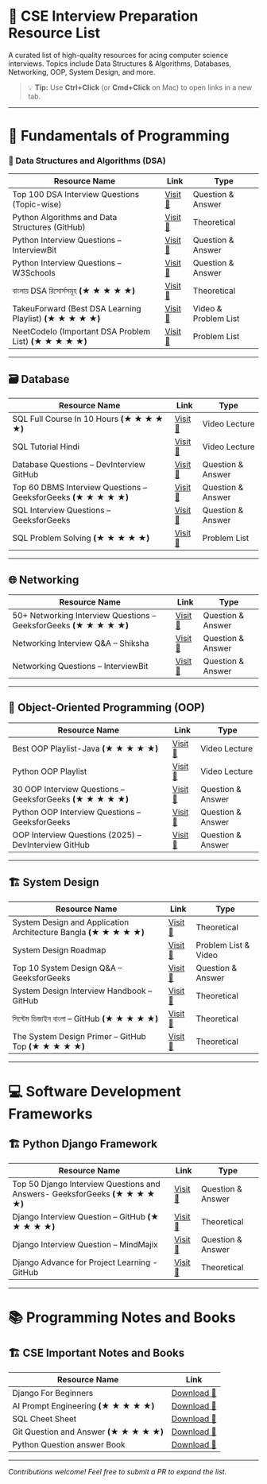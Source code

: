 # 📘 CSE Interview Preparation Resource List 

A curated list of high-quality resources for acing computer science interviews. Topics include Data Structures & Algorithms, Databases, Networking, OOP, System Design, and more.

> 💡 **Tip:** Use **Ctrl+Click** (or **Cmd+Click** on Mac) to open links in a new tab.

---

# 📌 Fundamentals of Programming

### 🔢 Data Structures and Algorithms (DSA)

| **Resource Name**                                  | **Link**                                                                                   |     **Type**           |
|----------------------------------------------------|--------------------------------------------------------------------------------------------|-------------------------|
| Top 100 DSA Interview Questions (Topic-wise)       | [Visit 🔗](https://www.geeksforgeeks.org/dsa/top-100-data-structure-and-algorithms-dsa-interview-questions-topic-wise/) | Question & Answer  |
| Python Algorithms and Data Structures (GitHub)     | [Visit 🔗](https://github.com/david-legend/python-algorithms)                              |Theoretical |
| Python Interview Questions – InterviewBit          | [Visit 🔗](https://www.interviewbit.com/python-interview-questions/)                       |  Question & Answer    |
| Python Interview Questions – W3Schools             | [Visit 🔗](https://www.w3schools.com/python/python_interview_questions.asp)                |  Question & Answer  |
|বাংলায় DSA রিসোর্সসমূহ  **(★ ★ ★ ★ ★)**             | [Visit 🔗](https://github.com/me-shaon/bangla-programming-resources)                |Theoretical |
| TakeuForward (Best DSA Learning Playlist)  **(★ ★ ★ ★ ★)**         | [Visit 🔗](https://takeuforward.org/strivers-a2z-dsa-course/strivers-a2z-dsa-course-sheet-2/) | Video & Problem List |
| NeetCodeIo (Important DSA Problem List)   **(★ ★ ★ ★ ★)**         | [Visit 🔗](https://neetcode.io/practice)                |   Problem List |




---

## 🗃️ Database

| **Resource Name**                                  | **Link**                                                                                   |     **Type**           |
|----------------------------------------------------|--------------------------------------------------------------------------------------------|-------------------------|
| SQL Full Course In 10 Hours       **(★ ★ ★ ★ ★)**      | [Visit 🔗](https://youtube.com/playlist?list=PL9ooVrP1hQOG6DQnOD6ujdCEchaqADfCU&si=cvtispco6juD7mkg) |Video Lecture |
| SQL Tutorial Hindi          | [Visit 🔗](https://youtube.com/playlist?list=PLdOKnrf8EcP17p05q13WXbHO5Z_JfXNpw&si=9pVhFHzQe-P23Gx3)               | Video Lecture |
| Database Questions – DevInterview GitHub           | [Visit 🔗](https://github.com/Devinterview-io/databases-interview-questions)               |Question & Answer |
| Top 60 DBMS Interview Questions – GeeksforGeeks  **(★ ★ ★ ★ ★)**     | [Visit 🔗](https://www.geeksforgeeks.org/dbms/commonly-asked-dbms-interview-questions/)    |Question & Answer|
| SQL Interview Questions – GeeksforGeeks            | [Visit 🔗](https://www.geeksforgeeks.org/sql/sql-interview-questions/)                     |Question & Answer|
| SQL Problem Solving       **(★ ★ ★ ★ ★)**     | [Visit 🔗](https://youtu.be/nYmoQ4r0DVw?si=YFlfqj1W4iRUR-ZG)               | Problem List |


---

## 🌐 Networking

| **Resource Name**                                  | **Link**                                                                                   |    **Type**           |
|----------------------------------------------------|--------------------------------------------------------------------------------------------|-------------------------|
| 50+ Networking Interview Questions – GeeksforGeeks  **(★ ★ ★ ★ ★)**  | [Visit 🔗](https://www.geeksforgeeks.org/blogs/networking-interview-questions/) |Question & Answer |
| Networking Interview Q&A – Shiksha                 | [Visit 🔗](https://www.shiksha.com/online-courses/articles/networking-interview-questions-answers/) |Question & Answer |
| Networking Questions – InterviewBit                | [Visit 🔗](https://www.interviewbit.com/networking-interview-questions/)                   |Question & Answer |

---

## 🧱 Object-Oriented Programming (OOP)

| **Resource Name**                                  | **Link**                                                                                   |    **Type**           |
|----------------------------------------------------|--------------------------------------------------------------------------------------------|-------------------------|
| Best OOP Playlist-Java   **(★ ★ ★ ★ ★)**      | [Visit 🔗](https://youtube.com/playlist?list=PLsyeobzWxl7oa1WO9n4cP3OY9nOtUcZIg&si=UKpUsG9U7EVRJuCN)|Video Lecture |
| Python OOP Playlist       | [Visit 🔗](https://youtube.com/playlist?list=PLI4OVrCFuY56E57FdYzFNSWcEDS-ZKK26&si=W9k-MgMhj9Qkg0Xq)         | Video Lecture |
| 30 OOP Interview Questions – GeeksforGeeks   **(★ ★ ★ ★ ★)**        | [Visit 🔗](https://www.geeksforgeeks.org/interview-prep/oops-interview-questions/)         |Question & Answer |
| Python OOP Interview Questions – GeeksforGeeks     | [Visit 🔗](https://www.geeksforgeeks.org/python/python-oops-interview-question/)           |Question & Answer |
| OOP Interview Questions (2025) – DevInterview GitHub | [Visit 🔗](https://github.com/Devinterview-io/oop-interview-questions)                    |Question & Answer |

---

## 🏗️ System Design

| **Resource Name**                                  | **Link**                                                                                   |   **Type**           |
|----------------------------------------------------|--------------------------------------------------------------------------------------------|-------------------------|
| System Design and Application Architecture Bangla  **(★ ★ ★ ★ ★)**                    | [Visit 🔗](https://youtube.com/playlist?list=PL_XxuZqN0xVAiu5oODf-SmeXG2Y_RG2pz&si=RvIEOxZNgyTJbXfJ)                  | Theoretical |
| System Design Roadmap                      | [Visit 🔗](https://takeuforward.org/system-design/complete-system-design-roadmap-with-videos-for-sdes)|Problem List & Video |
| Top 10 System Design Q&A – GeeksforGeeks           | [Visit 🔗](https://www.geeksforgeeks.org/system-design/top-10-system-design-interview-questions-and-answers/) |Question & Answer|
| System Design Interview Handbook – GitHub          | [Visit 🔗](https://github.com/checkcheckzz/system-design-interview)                        |Theoretical |
| সিস্টেম ডিজাইন বাংলা – GitHub      **(★ ★ ★ ★ ★)**                  | [Visit 🔗](https://github.com/lahin31/system-design-bangla)  |Theoretical |
| The System Design Primer – GitHub Top  **(★ ★ ★ ★ ★)**                      | [Visit 🔗](https://github.com/donnemartin/system-design-primer) |Theoretical |


---

# 💻 Software Development Frameworks
## 🏗️ Python Django Framework

| **Resource Name**                                  | **Link**                                                                                   |    **Type**           |
|----------------------------------------------------|--------------------------------------------------------------------------------------------|-------------------------|
| Top 50 Django Interview Questions and Answers- GeeksforGeeks   **(★ ★ ★ ★ ★)**         | [Visit 🔗](https://www.geeksforgeeks.org/python/django-interview-questions/) |Question & Answer|
| Django Interview Question – GitHub   **(★ ★ ★ ★ ★)**         | [Visit 🔗](https://github.com/Devinterview-io/django-interview-questions)                        |Theoretical |
| Django Interview Question – MindMajix                      | [Visit 🔗](https://mindmajix.com/django-interview-questions)  |Question & Answer|
| Django Advance for Project Learning - GitHub                   | [Visit 🔗](https://github.com/wsvincent/awesome-django?tab=readme-ov-file#apis)  |Theoretical |



---

# 📚 Programming Notes and Books

## 🏗️ CSE Important Notes and Books

| **Resource Name**                                  | **Link**                                                                                   |
|----------------------------------------------------|--------------------------------------------------------------------------------------------|
| Django For Beginners           | [Download 🔗](https://github.com/RlM100always/CSE-Interview-Preparation/blob/main/Book/Django-for-beginners.pdf) |
| AI Prompt Engineering    **(★ ★ ★ ★ ★)**         | [Download 🔗](https://github.com/RlM100always/CSE-Interview-Preparation/blob/main/Book/AI_PRIMPT_ENGINEERING.pdf) |
| SQL Cheet Sheet          | [Download 🔗](https://github.com/RlM100always/CSE-Interview-Preparation/blob/main/Book/Complete%20SQL%20Tutorial%20In%20Hindi%20By%20Rishabh%20Mishra%20(Basic%20to%20Advance).pdf) |
| Git Question and Answer     **(★ ★ ★ ★ ★)**        | [Download 🔗](https://github.com/RlM100always/CSE-Interview-Preparation/blob/main/Book/Git%20Q%26A.pdf) |
| Python Question answer Book          | [Download 🔗](https://github.com/RlM100always/CSE-Interview-Preparation/blob/main/Book/Pythonquestion.pdf) |


---

_Contributions welcome! Feel free to submit a PR to expand the list._

